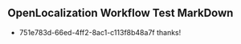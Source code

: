 ## OpenLocalization Workflow Test MarkDown
* 751e783d-66ed-4ff2-8ac1-c113f8b48a7f thanks!

<!--HONumber=Sep16_HO1-->


